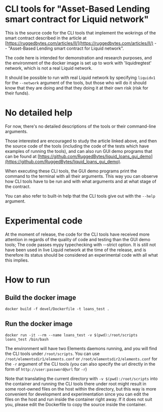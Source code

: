 # CLI tools for "Asset-Based Lending smart contract for Liquid network"

This is the source code for the CLI tools that implement the wokrings of
the smart contract described in the article at
[https://ruggedbytes.com/articles/ll/](https://ruggedbytes.com/articles/ll/) --
"Asset-Based Lending smart contract for Liquid network".

The code here is intended for demonstration and research purposes, and the environment
of the docker image is set up to work with 'liquidregtest' network, which is not a real
Liquid network.

It should be possible to run with real Liquid network by specifying `liquidv1` for
the `--network` argument of the tools, but those who will do it should know that they
are doing and that they doing it at their own risk (risk for their funds).

# No detailed help

For now, there's no detailed descriptions of the tools or their command-line arguments.

Those interested are encouraged to study the article linked above, and then the source code
of the tools (including the code of the tests which have examples of running the tools),
and can also run GUI demo programs that can be found at
[https://github.com/RuggedBytes/liquid_loans_gui_demo](https://github.com/RuggedBytes/liquid_loans_gui_demo).

When executing these CLI tools, the GUI demo programs print the command to the terminal
with all their arguments. This way you can observe how CLI tools have to be run and with
what arguments and at what stage of the contract.

You can also refer to built-in help that the CLI tools give out with the `--help` argument.

# Experimental code

At the moment of release, the code for the CLI tools have received more attention in
regards of the quality of code and testing than the GUI demo tools;
The code passes mypy typechecking with --strict option. It is still not have been used
in live Liquid network at the time of the release, and is therefore its status should be
considered an experimental code with all what this implies.

# How to run

## Build the docker image

`docker build -f devel/Dockerfile -t loans_test .`

## Run the docker image

`docker run -it --rm --name loans_test -v $(pwd):/root/scripts loans_test /bin/bash`

The environment will have two Elements daemons running, and you will find the CLI tools
under `/root/scripts`. You can use `/root/elementsdir1/elements.conf` or
`/root/elementsdir2/elements.conf` for the `-r` argument of the CLI tools (you can
also specify the url directly in the form of `http://user:password@url` for `-r`)

Note that translating the current directory with `-v $(pwd):/root/scripts` into the
container and running the CLI tools there under root might result in some root-owned
files on the host within the directory, but this way is more convenient for development
and experimentation since you can edit the files on the host and run inside the container
right away. If it does not suit you, please edit the Dockerfile to copy the source
inside the container.
